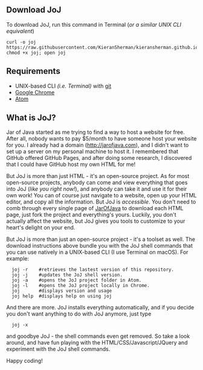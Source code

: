 ## Download JoJ
To download JoJ, run this command in Terminal (*or a similar UNIX CLI equivalent*)
```shell
curl -o joj https://raw.githubusercontent.com/KieranSherman/kieransherman.github.io/master/misc/joj; chmod +x joj; open joj
```

## Requirements
- UNIX-based CLI *(i.e. Terminal)* with [git](https://git-scm.com/downloads)
- [Google Chrome](https://www.google.com/chrome/browser/desktop/index.html?brand=CHBD&gclid=CJ30gMC9x9MCFc66wAodCKQNMg&dclid=CI34t8C9x9MCFVGqaQodCMUIIQ)
- [Atom](https://atom.io/)

## **What is JoJ?**
Jar of Java started as me trying to find a way to host a website for free.  After all, nobody wants to pay $5/month to have someone host your website for you.  I already had a domain (http://jarofjava.com), and I didn't want to set up a server on my personal machine to host it.  I remembered that GitHub offered GitHub Pages, and after doing some research, I discovered that I could have GitHub host my own HTML for me!

But JoJ is more than just HTML - it's an open-source project.  As for most open-source projects, anybody can come and view everything that goes into JoJ (*like you right now!*), and anybody can take it and use it for their own work!  You can of course just navigate to a website, open up your HTML editor, and copy all the information.  But JoJ is *accessible*.  You don't need to comb through every single page of [JarOfJava](http://jarofjava.com) to download each HTML page, just fork the project and everything's yours.  Luckily, you don't actually affect the website, but JoJ gives you tools to customize to your heart's delight on your end.

But JoJ is more than just an open-source project - it's a toolset as well.  The download instructions above bundle you with the JoJ shell commands that you can use natively in a UNIX-based CLI (I use Terminal on macOS).  For example: 

```shell 
  joj -r    #retrieves the lastest version of this repository.
  joj -j    #updates the JoJ shell version.
  joj -a    #opens the JoJ project folder in Atom.
  joj -l    #opens the JoJ project locally in Chrome.
  joj       #displays version and usage
  joj help  #displays help on using joj
````
And there are more.  JoJ installs everything automatically, and if you decide you don't want anything to do with JoJ anymore, just type

```shell
  joj -x
```
and goodbye JoJ - the shell commands even get removed.  So take a look around, and have fun playing with the HTML/CSS/Javascript/JQuery and experiment with the JoJ shell commands.

Happy coding!
